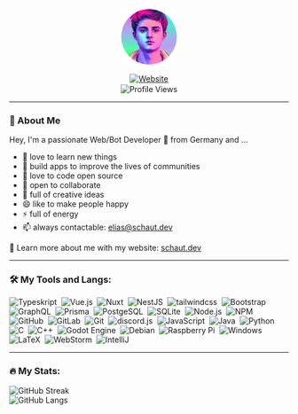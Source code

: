 
<div id='header' align="center">
  <img src="/img/avatar.png" alt="Avatar" width="100" height="100">
  <p></p>
  <a href="https://schaut.dev" target="_blank">
    <img src="https://img.shields.io/badge/-Elias_Lorenz_Schaut-%23818cf8?style=for-the-badge" alt="Website">
  </a>
  <br>
  <img align="center" src="https://komarev.com/ghpvc/?username=EliasSchaut&color=818cf8&style=flat-square" alt="Profile Views">
</div>

---

### 👋 About Me
Hey, I'm a passionate Web/Bot Developer 👾 from Germany and ...

- 🔭 love to learn new things
- 🌱 build apps to improve the lives of communities
- 👯 love to code open source
- 🤔 open to collaborate
- 💬 full of creative ideas
- 😄 like to make people happy
- ⚡ full of energy
- 📫 always contactable: [elias@schaut.dev](mailto:elias@schaut.dev)

📖 Learn more about me with my website: [schaut.dev](https://schaut.dev)

---

### 🛠 My Tools and Langs:
<div>
  <img src="https://cdn.jsdelivr.net/gh/devicons/devicon@latest/icons/typescript/typescript-original.svg" height="40" width="40" alt="Typeskript"/>&nbsp;
  <img src="https://cdn.jsdelivr.net/gh/devicons/devicon@latest/icons/vuejs/vuejs-original.svg" height="40" width="40" alt="Vue.js"/>&nbsp;
  <img src="https://cdn.jsdelivr.net/gh/devicons/devicon@latest/icons/nuxtjs/nuxtjs-original.svg" height="40" width="40" alt="Nuxt"/>&nbsp;
  <img src="https://cdn.jsdelivr.net/gh/devicons/devicon@latest/icons/nestjs/nestjs-original.svg" height="40" width="40" alt="NestJS"/>&nbsp;
  <img src="https://cdn.jsdelivr.net/gh/devicons/devicon@latest/icons/tailwindcss/tailwindcss-original.svg" height="40" width="40" alt="tailwindcss"/>&nbsp;
  <img src="https://cdn.jsdelivr.net/gh/devicons/devicon@latest/icons/bootstrap/bootstrap-original.svg" height="40" width="40" alt="Bootstrap"/>&nbsp;
  <img src="https://cdn.jsdelivr.net/gh/devicons/devicon@latest/icons/graphql/graphql-plain.svg" height="40" width="40" alt="GraphQL"/>&nbsp;
  <img src="https://cdn.jsdelivr.net/gh/devicons/devicon@latest/icons/prisma/prisma-original.svg" height="40" width="40" alt="Prisma"/>&nbsp;
  <img src="https://cdn.jsdelivr.net/gh/devicons/devicon@latest/icons/postgresql/postgresql-original.svg" height="40" width="40" alt="PostgeSQL"/>&nbsp;
  <img src="https://cdn.jsdelivr.net/gh/devicons/devicon@latest/icons/sqlite/sqlite-original.svg" height="40" width="40" alt="SQLite"/>&nbsp;
  <img src="https://cdn.jsdelivr.net/gh/devicons/devicon@latest/icons/nodejs/nodejs-original.svg" height="40" width="40" alt="Node.js"/>&nbsp;
  <img src="https://cdn.jsdelivr.net/gh/devicons/devicon@latest/icons/npm/npm-original-wordmark.svg" height="40" width="40" alt="NPM"/>&nbsp;
  <img src="https://cdn.jsdelivr.net/gh/devicons/devicon@latest/icons/github/github-original.svg" height="40" width="40" alt="GitHub"/>&nbsp;
  <img src="https://cdn.jsdelivr.net/gh/devicons/devicon@latest/icons/gitlab/gitlab-original.svg" height="40" width="40" alt="GitLab"/>&nbsp;
  <img src="https://cdn.jsdelivr.net/gh/devicons/devicon@latest/icons/git/git-original.svg" height="40" width="40" alt="Git"/>&nbsp;
  <img src="https://cdn.jsdelivr.net/gh/devicons/devicon@latest/icons/discordjs/discordjs-original.svg" height="40" width="40" alt="discord.js"/>&nbsp;
  <img src="https://cdn.jsdelivr.net/gh/devicons/devicon@latest/icons/javascript/javascript-original.svg" height="40" width="40" alt="JavaScript"/>&nbsp;
  <img src="https://cdn.jsdelivr.net/gh/devicons/devicon@latest/icons/java/java-original.svg" height="40" width="40" alt="Java"/>&nbsp;
  <img src="https://cdn.jsdelivr.net/gh/devicons/devicon@latest/icons/python/python-original.svg" height="40" width="40" alt="Python"/>&nbsp;
  <img src="https://cdn.jsdelivr.net/gh/devicons/devicon@latest/icons/c/c-original.svg" height="40" width="40" alt="C"/>&nbsp;
  <img src="https://cdn.jsdelivr.net/gh/devicons/devicon@latest/icons/cplusplus/cplusplus-original.svg" height="40" width="40" alt="C++"/>&nbsp;
  <img src="https://cdn.jsdelivr.net/gh/devicons/devicon@latest/icons/godot/godot-original.svg" height="40" width="40" alt="Godot Engine"/>&nbsp;
  <img src="https://cdn.jsdelivr.net/gh/devicons/devicon@latest/icons/debian/debian-original.svg" height="40" width="40" alt="Debian"/>&nbsp;
  <img src="https://cdn.jsdelivr.net/gh/devicons/devicon@latest/icons/raspberrypi/raspberrypi-original.svg" height="40" width="40" alt="Raspberry Pi"/>&nbsp;
  <img src="https://cdn.jsdelivr.net/gh/devicons/devicon@latest/icons/windows11/windows11-original.svg" height="40" width="40" alt="Windows"/>&nbsp;
  <img src="https://cdn.jsdelivr.net/gh/devicons/devicon@latest/icons/latex/latex-original.svg" height="40" width="40" alt="LaTeX"/>&nbsp;
  <img src="https://cdn.jsdelivr.net/gh/devicons/devicon@latest/icons/webstorm/webstorm-original.svg" height="40" width="40" alt="WebStorm"/>&nbsp;
  <img src="https://cdn.jsdelivr.net/gh/devicons/devicon@latest/icons/intellij/intellij-original.svg" height="40" width="40" alt="IntelliJ"/>&nbsp;
</div>

---

### 🔥 My Stats:
<img src="https://streak-stats.demolab.com?user=EliasSchaut&theme=tokyonight-duo&hide_border=true&mode=weekly" alt="GitHub Streak" />
<br>
<img src="https://github-readme-stats.vercel.app/api/top-langs/?username=EliasSchaut&layout=compact&theme=tokyonight&hide=html,css,CMake&hide_border=true" alt="GitHub Langs">

